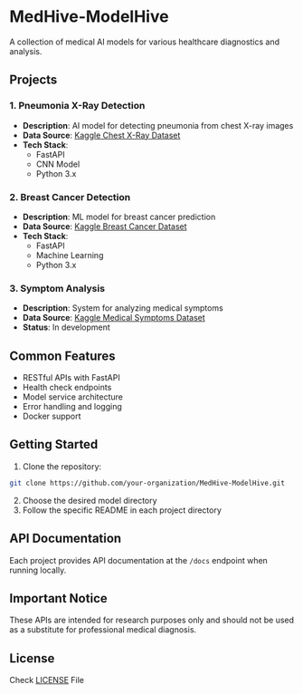 # MedHive-ModelHive

A collection of medical AI models for various healthcare diagnostics and analysis.

## Projects

### 1. Pneumonia X-Ray Detection
- **Description**: AI model for detecting pneumonia from chest X-ray images
- **Data Source**: [Kaggle Chest X-Ray Dataset](https://www.kaggle.com/datasets/paultimothymooney/chest-xray-pneumonia)
- **Tech Stack**:
  - FastAPI
  - CNN Model
  - Python 3.x

### 2. Breast Cancer Detection
- **Description**: ML model for breast cancer prediction
- **Data Source**: [Kaggle Breast Cancer Dataset](https://www.kaggle.com/datasets/uciml/breast-cancer-wisconsin-data)
- **Tech Stack**:
  - FastAPI
  - Machine Learning
  - Python 3.x

### 3. Symptom Analysis
- **Description**: System for analyzing medical symptoms
- **Data Source**: [Kaggle Medical Symptoms Dataset](https://www.kaggle.com/datasets/dhivyeshrk/diseases-and-symptoms-dataset)
- **Status**: In development

## Common Features

- RESTful APIs with FastAPI
- Health check endpoints
- Model service architecture
- Error handling and logging
- Docker support

## Getting Started

1. Clone the repository:
```bash
git clone https://github.com/your-organization/MedHive-ModelHive.git
```

2. Choose the desired model directory
3. Follow the specific README in each project directory

## API Documentation

Each project provides API documentation at the `/docs` endpoint when running locally.

## Important Notice

These APIs are intended for research purposes only and should not be used as a substitute for professional medical diagnosis.

## License

Check [LICENSE](LICENSE) File 
